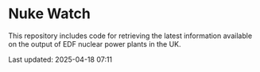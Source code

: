 # Nuke Watch

This repository includes code for retrieving the latest information available on the output of EDF nuclear power plants in the UK.

Last updated: 2025-04-18 07:11